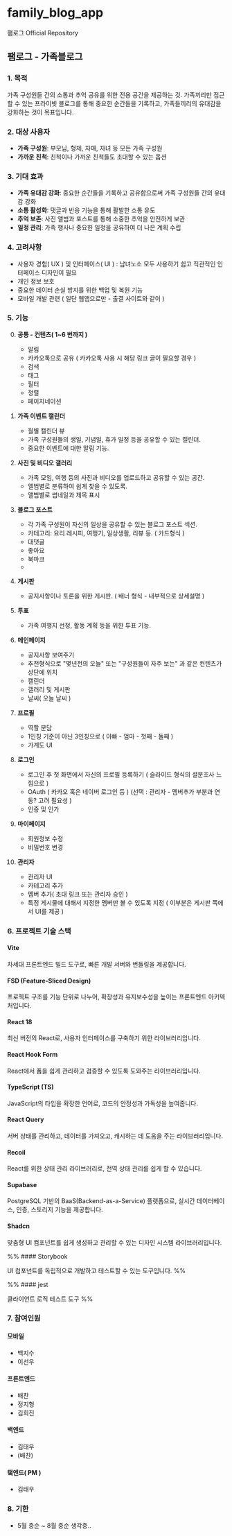 # family_blog_app

팸로그 Official Repository

## 팸로그 - 가족블로그

### 1. 목적

가족 구성원들 간의 소통과 추억 공유를 위한 전용 공간을 제공하는 것. 가족끼리만 접근할 수 있는 프라이빗 블로그를 통해 중요한 순간들을 기록하고, 가족들끼리의 유대감을 강화하는 것이 목표입니다.

### 2. 대상 사용자

- **가족 구성원**: 부모님, 형제, 자매, 자녀 등 모든 가족 구성원
- **가까운 친척**: 친척이나 가까운 친척들도 초대할 수 있는 옵션

### 3. 기대 효과

- **가족 유대감 강화**: 중요한 순간들을 기록하고 공유함으로써 가족 구성원들 간의 유대감 강화
- **소통 활성화**: 댓글과 반응 기능을 통해 활발한 소통 유도
- **추억 보존**: 사진 앨범과 포스트를 통해 소중한 추억을 안전하게 보관
- **일정 관리**: 가족 행사나 중요한 일정을 공유하여 더 나은 계획 수립

### 4. 고려사항

- 사용자 경험( UX ) 및 인터페이스( UI ) : 남녀노소 모두 사용하기 쉽고 직관적인 인터페이스 디자인이 필요
- 개인 정보 보호
- 중요한 데이터 손실 방지를 위한 백업 및 복원 기능
- 모바일 개발 관련 ( 일단 웹앱으로만 - 출결 사이트와 같이 )

### 5. 기능

0. **공통 - 컨텐츠( 1~6 번까지 )**

   - 알림
   - 카카오톡으로 공유 ( 카카오톡 사용 시 해당 링크 글이 필요할 경우 )
   - 검색
   - 태그
   - 필터
   - 정렬
   - 페이지네이션

1. **가족 이벤트 캘린더**
   - 월별 캘린더 뷰
   - 가족 구성원들의 생일, 기념일, 휴가 일정 등을 공유할 수 있는 캘린더.
   - 중요한 이벤트에 대한 알림 기능.
2. **사진 및 비디오 갤러리**
   - 가족 모임, 여행 등의 사진과 비디오를 업로드하고 공유할 수 있는 공간.
   - 앨범별로 분류하여 쉽게 찾을 수 있도록.
   - 앨범별로 썸네일과 제목 표시
3. **블로그 포스트**
   - 각 가족 구성원이 자신의 일상을 공유할 수 있는 블로그 포스트 섹션.
   - 카테고리: 요리 레시피, 여행기, 일상생활, 리뷰 등. ( 카드형식 )
   - 대댓글
   - 좋아요
   - 북마크
   -
4. **게시판**

   - 공지사항이나 토론을 위한 게시판. ( 배너 형식 - 내부적으로 상세설명 )

5. **투표**

   - 가족 여행지 선정, 활동 계획 등을 위한 투표 기능.

6. **메인페이지**

   - 공지사항 보여주기
   - 추천형식으로 "몇년전의 오늘" 또는 "구성원들이 자주 보는" 과 같은 컨텐츠가 상단에 위치
   - 캘린더
   - 갤러리 및 게시판
   - 날씨( 오늘 날씨 )

7. **프로필**
   - 역할 분담
   - 1인칭 기준이 아닌 3인칭으로 ( 아빠 - 엄마 - 첫째 - 둘째 )
   - 가계도 UI
8. **로그인**

   - 로그인 후 첫 화면에서 자신의 프로필 등록하기 ( 슬라이드 형식의 설문조사 느낌으로 )
   - OAuth ( 카카오 혹은 네이버 로그인 등 ) (선택 : 관리자 - 멤버추가 부분과 연동? 고려 필요성 )
   - 인증 및 인가

9. **마이페이지**
   - 회원정보 수정
   - 비밀번호 변경
10. **관리자**
    - 관리자 UI
    - 카테고리 추가
    - 멤버 추가( 초대 링크 또는 관리자 승인 )
    - 특정 게시물에 대해서 지정한 멤버만 볼 수 있도록 지정 ( 이부분은 게시판 쪽에서 UI를 제공 )

### 6. 프로젝트 기술 스택

#### Vite

차세대 프론트엔드 빌드 도구로, 빠른 개발 서버와 번들링을 제공합니다.

#### FSD (Feature-Sliced Design)

프로젝트 구조를 기능 단위로 나누어, 확장성과 유지보수성을 높이는 프론트엔드 아키텍처입니다.

#### React 18

최신 버전의 React로, 사용자 인터페이스를 구축하기 위한 라이브러리입니다.

#### React Hook Form

React에서 폼을 쉽게 관리하고 검증할 수 있도록 도와주는 라이브러리입니다.

#### TypeScript (TS)

JavaScript의 타입을 확장한 언어로, 코드의 안정성과 가독성을 높여줍니다.

#### React Query

서버 상태를 관리하고, 데이터를 가져오고, 캐시하는 데 도움을 주는 라이브러리입니다.

#### Recoil

React를 위한 상태 관리 라이브러리로, 전역 상태 관리를 쉽게 할 수 있습니다.

#### Supabase

PostgreSQL 기반의 BaaS(Backend-as-a-Service) 플랫폼으로, 실시간 데이터베이스, 인증, 스토리지 기능을 제공합니다.

#### Shadcn

맞춤형 UI 컴포넌트를 쉽게 생성하고 관리할 수 있는 디자인 시스템 라이브러리입니다.

%% #### Storybook

UI 컴포넌트를 독립적으로 개발하고 테스트할 수 있는 도구입니다. %%

%% #### jest

클라이언트 로직 테스트 도구 %%

### 7. 참여인원

#### 모바일

- 백지수
- 이선우

#### 프론트엔드

- 배찬
- 정지형
- 김희진

#### 백엔드

- 김태우
- (배찬)

#### 탴엔드( PM )

- 김태우

### 8. 기한

- 5월 중순 ~ 8월 중순 생각중..

